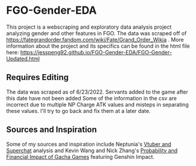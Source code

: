 # FGO-Gender-EDA
This project is a webscraping and exploratory data analysis project analyzing gender and other features in FGO.
The data was scraped off of https://fategrandorder.fandom.com/wiki/Fate/Grand_Order_Wikia . 
More information about the project and its specifics can be found in the html file here: https://jesspeng92.github.io/FGO-Gender-EDA/FGO-Gender-Updated.html

## Requires Editing
The data was scraped as of 6/23/2022. Servants added to the game after this date have not been added
Some of the information in the csv are incorrect due to multiple NP Charge ATK values and misteps in separating these values. I'll try to go back and fix them at a later date.

## Sources and Inspiration
Some of my sources and inspiration include Neptunia's <a href="https://github.com/neptunia/vtubers-data-science"> Vtuber and Superchat</a> analysis and Kevin Wang and Nick Zhang's <a href="https://kevinw1008.github.io/">Probability and Financial Impact of Gacha Games</a> featuring Genshin Impact.

